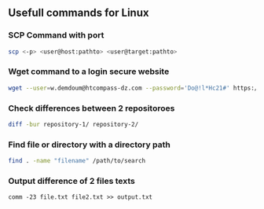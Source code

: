 ## Usefull commands for Linux
### SCP Command with port
```bash
scp <-p> <user@host:pathto> <user@target:pathto>
```
### Wget command to a login secure website
```bash
wget --user=w.demdoum@htcompass-dz.com --password='Do@!l*Hc21#' https://example.site
```

### Check differences between 2 repositoroes
```bash
diff -bur repository-1/ repository-2/
```

### Find file or directory with a directory path
```bash
find . -name "filename" /path/to/search
```

### Output difference of 2 files texts
```bashh
comm -23 file.txt file2.txt >> output.txt
```